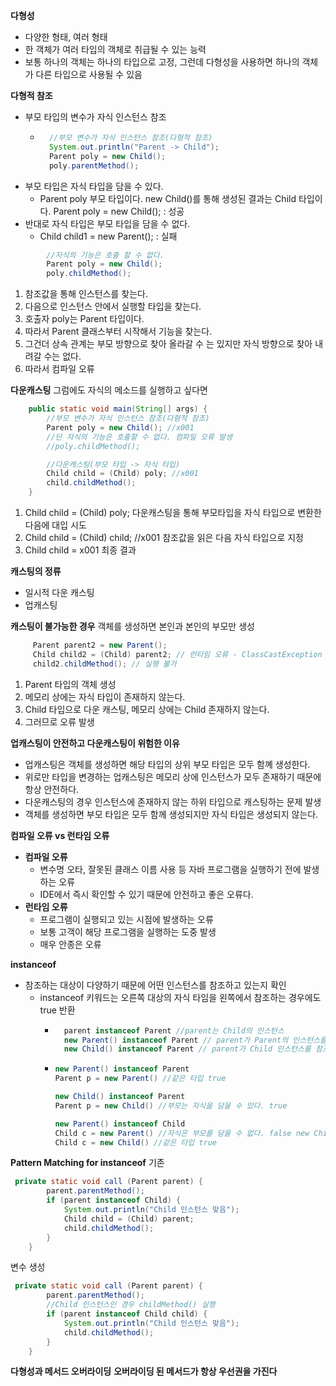 **다형성**
- 다양한 형태, 여러 형태
- 한 객체가 여러 타입의 객체로 취급될 수 있는 능력
- 보통 하나의 객체는 하나의 타입으로 고정, 그런데 다형성을 사용하면 하나의 객체가 다른 타입으로 사용될 수 있음

**다형적 참조**
- 부모 타입의 변수가 자식 인스턴스 참조
  - ```java
      //부모 변수가 자식 인스턴스 참조(다형적 참조)
      System.out.println("Parent -> Child");
      Parent poly = new Child();
      poly.parentMethod();
    ```
- 부모 타입은 자식 타입을 담을 수 있다.
  - Parent poly 부모 타입이다. new Child()를 통해 생성된 결과는 Child 타입이다.
    Parent poly = new Child(); : 성공
- 반대로 자식 타입은 부모 타입을 담을 수 없다.
  - Child child1 = new Parent();     : 실패

```java
        //자식의 기능은 호출 할 수 없다.
        Parent poly = new Child();
        poly.childMethod();
```
1. 참조값을 통해 인스턴스를 찾는다.
2. 다음으로 인스턴스 안에서 실행할 타입을 찾는다.
3. 호출자 poly는 Parent 타입이다.
4. 따라서 Parent 클래스부터 시작해서 기능을 찾는다.
5. 그건더 상속 관계는 부모 방향으로 찾아 올라갈 수 는 있지만 자식 방향으로 찾아 내려갈 수는 없다.
6. 따라서 컴파일 오류

**다운캐스팅**
그럼에도 자식의 메소드를 실행하고 싶다면
```java
    public static void main(String[] args) {
        //부모 변수가 자식 인스턴스 참조(다형적 참조)
        Parent poly = new Child(); //x001
        //단 자식의 기능은 호출할 수 없다. 컴파일 오류 발생
        //poly.childMethod();

        //다운캐스팅(부모 타입 -> 자식 타입)
        Child child = (Child) poly; //x001
        child.childMethod();
    }
```
1. Child child = (Child) poly; 다운캐스팅을 통해 부모타입을 자식 타입으로 변환한 다음에 대입 시도
2. Child child = (Child) child; //x001 참조값을 읽은 다음 자식 타입으로 지정
3. Child child = x001 최종 결과

**캐스팅의 정류**
- 일시적 다운 캐스팅
- 업캐스팅

**캐스팅이 불가능한 경우**
객체를 생성하면 본인과 본인의 부모만 생성
```java
     Parent parent2 = new Parent();
     Child child2 = (Child) parent2; // 런타임 오류 - ClassCastException
     child2.childMethod(); // 실행 불가
```
1. Parent 타입의 객체 생성
2. 메모리 상에는 자식 타입이 존재하지 않는다.
3. Child 타입으로 다운 캐스팅, 메모리 상에는 Child 존재하지 않는다.
4. 그러므로 오류 발생

**업캐스팅이 안전하고 다운캐스팅이 위험한 이유**
- 업캐스팅은 객체를 생성하면 해당 타입의 상위 부모 타입은 모두 함꼐 생성한다.
- 위로만 타입을 변경하는 업캐스팅은 메모리 상에 인스턴스가 모두 존재하기 때문에 항상 안전하다.
- 다운캐스팅의 경우 인스턴스에 존재하지 않는 하위 타입으로 캐스팅하는 문제 발생
- 객체를 생성하면 부모 타입은 모두 함께 생성되지만 자식 타입은 생성되지 않는다.

**컴파일 오류 vs 런타임 오류**
- **컴파일 오류**
  - 변수명 오타, 잘못된 클래스 이름 사용 등 자바 프로그램을 실행하기 전에 발생하는 오류
  - IDE에서 즉시 확인할 수 있기 때문에 안전하고 좋은 오류다.
- **런타임 오류**
  - 프로그램이 실행되고 있는 시점에 발생하는 오류
  - 보통 고객이 해당 프로그램을 실행하는 도중 발생
  - 매우 안종은 오류

**instanceof**
- 참조하는 대상이 다양하기 때문에 어떤 인스턴스를 참조하고 있는지 확인
  - instanceof 키워드는 오른쪽 대상의 자식 타임을 왼쪽에서 참조하는 경우에도 true 반환
    - ```java
        parent instanceof Parent //parent는 Child의 인스턴스
        new Parent() instanceof Parent // parent가 Parent의 인스턴스를 참조하는 경우 : true
        new Child() instanceof Parent // parent가 Child 인스턴스를 참조하는 경우 : true
      ```
    - ```java
      new Parent() instanceof Parent
      Parent p = new Parent() //같은 타입 true

      new Child() instanceof Parent
      Parent p = new Child() //부모는 자식을 담을 수 있다. true
      
      new Parent() instanceof Child
      Child c = new Parent() //자식은 부모를 담을 수 없다. false new Child() instanceof Child
      Child c = new Child() //같은 타입 true
      ```
 
**Pattern Matching for instanceof**
기존
```java
 private static void call (Parent parent) {
        parent.parentMethod();
        if (parent instanceof Child) {
            System.out.println("Child 인스턴스 맞음");
            Child child = (Child) parent;
            child.childMethod();
        }
    }
```
변수 생성
```java
 private static void call (Parent parent) {
        parent.parentMethod();
        //Child 인스턴스인 경우 childMethod() 실행
        if (parent instanceof Child child) {
            System.out.println("Child 인스턴스 맞음");
            child.childMethod();
        }
    }
```

**다형성과 메서드 오버라이딩**
**오버라이딩 된 메서드가 항상 우선권을 가진다**
